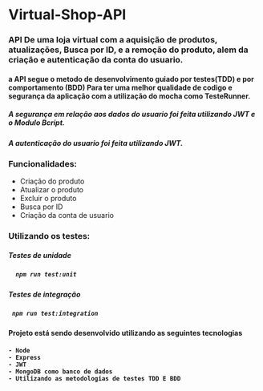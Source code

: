 # Virtual-Shop-API

<h3> API De uma loja virtual com a aquisição de produtos, atualizações, Busca por ID, e a remoção do produto,  
alem da criação e autenticação da conta do usuario. </h3>


<h4>a API segue o metodo de desenvolvimento guiado por testes(TDD) e por comportamento (BDD) Para ter uma melhor qualidade de codigo e segurança da aplicação com a
utilização do mocha como TesteRunner.</h4>

<h5> A segurança em relação aos dados do usuario foi feita utilizando JWT e o Modulo Bcript. </h5>
<h5> A autenticação do usuario foi feita utilizando JWT. </h5>

<h3> Funcionalidades: </h3>

- Criação do produto 
- Atualizar o produto
- Excluir o produto
- Busca por ID
- Criação da conta de usuario

<h3> Utilizando os testes:</h3>

<h5> Testes de unidade <h5>

      npm run test:unit
      
<h5> Testes de integração <h5>

     npm run test:integration


<h4> Projeto está sendo desenvolvido utilizando as seguintes tecnologias <h4>

    - Node
    - Express
    - JWT
    - MongoDB como banco de dados
    - Utilizando as metodologias de testes TDD E BDD

